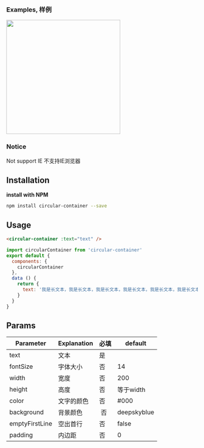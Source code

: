 ### Examples, 样例
<img src="https://img-blog.csdnimg.cn/20210402135934396.png?x-oss-process=image/watermark,type_ZmFuZ3poZW5naGVpdGk,shadow_10,text_aHR0cHM6Ly9ibG9nLmNzZG4ubmV0L2JvY29uZ2Jv,size_16,color_FFFFFF,t_70" width="300">

### Notice
Not support IE 不支持IE浏览器
## Installation
**install with NPM**
```bash
npm install circular-container --save
```
## Usage

```html
<circular-container :text="text" />
```

```js
import circularContainer from 'circular-container'
export default {
  components: {
    circularContainer
  },
  data () {
    return {
      text: '我是长文本，我是长文本，我是长文本，我是长文本，我是长文本，我是长文本，我是长文本，我是长文本，我是长文本，我是长文本，我是长文本'
    }
  }
}
```

## Params
Parameter | Explanation | 必填 | default
----|----|----|----
text | 文本 | 是 | 
fontSize | 字体大小 | 否 | 14
width | 宽度 | 否 | 200
height | 高度 | 否 | 等于width
color | 文字的颜色 | 否 | #000
background | 背景颜色 | 否 | deepskyblue
emptyFirstLine | 空出首行 | 否 | false
padding | 内边距 | 否 | 0
